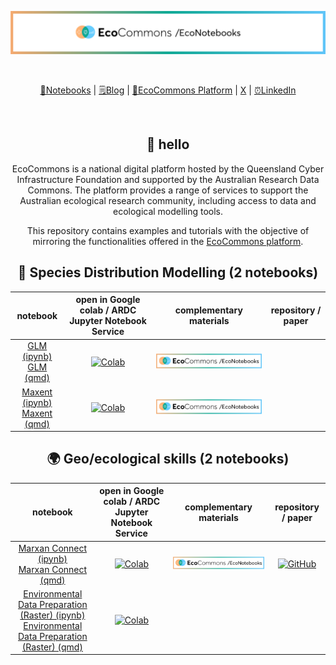 <div align="center">
  <p>
    <a align="center" href="" target="_blank">
      <img
        width="850"
        src="https://github.com/EcoCommons-Australia-2024-2026/notebooks/raw/main/assets/notebooks_banner_withframe.png" alt="Banner"
      >
    </a>
  </p>
  <br>

[📔Notebooks](https://github.com/EcoCommons-Australia-2024-2026/notebooks)
\|
[🗒️Blog](https://ecocommons-australia-2024-2026.github.io/ec-notebook_site)
\| [🌿EcoCommons Platform](https://www.ecocommons.org.au) \|
[X](https://twitter.com/EcoCommonsAus) \|
[⏰LinkedIn](https://www.linkedin.com/company/ecocommons-australia/posts/?feedView=all)

<br>

## 🐢 hello

EcoCommons is a national digital platform hosted by the Queensland Cyber
Infrastructure Foundation and supported by the Australian Research Data
Commons. The platform provides a range of services to support the
Australian ecological research community, including access to data and
ecological modelling tools.

This repository contains examples and tutorials with the objective of
mirroring the functionalities offered in the [EcoCommons
platform](https://www.ecocommons.org.au/).

<!--- AUTOGENERATED-NOTEBOOKS-TABLE -->
<!---
   WARNING: DO NOT EDIT THIS TABLE MANUALLY. IT IS AUTOMATICALLY GENERATED.
   HEAD OVER TO CONTRIBUTING.MD FOR MORE DETAILS ON HOW TO MAKE CHANGES PROPERLY.
-->
## 🐨 Species Distribution Modelling (2 notebooks)
| **notebook** | **open in Google colab / ARDC Jupyter Notebook Service** | **complementary materials** | **repository / paper** |
|:------------:|:-------------------------------------------------:|:---------------------------:|:----------------------:|
| [GLM (ipynb)](https://github.com/EcoCommons-Australia-2024-2026/notebooks/blob/main/notebooks/EC_GLM.ipynb.ipynb) <br> [GLM (qmd)](https://github.com/EcoCommons-Australia-2024-2026/notebooks/blob/main/notebooks/EC_GLM.ipynb.qmd) | [![Colab](https://colab.research.google.com/assets/colab-badge.svg)](https://colab.research.google.com/github/EcoCommons-Australia-2024-2026/notebooks/blob/main/notebooks/EC_GLM.ipynb.ipynb) | [![EcoNotebooks Blog](https://github.com/EcoCommons-Australia-2024-2026/notebooks/raw/main/assets/notebook_icon.png)](https://ecocommons-australia-2024-2026.github.io/ec-notebook_site/glm.qmd)  |  |
| [Maxent (ipynb)](https://github.com/EcoCommons-Australia-2024-2026/notebooks/blob/main/notebooks/.ipynb) <br> [Maxent (qmd)](https://github.com/EcoCommons-Australia-2024-2026/notebooks/blob/main/notebooks/.qmd) | [![Colab](https://colab.research.google.com/assets/colab-badge.svg)](https://colab.research.google.com/github/EcoCommons-Australia-2024-2026/notebooks/blob/main/notebooks/.ipynb) | [![EcoNotebooks Blog](https://github.com/EcoCommons-Australia-2024-2026/notebooks/raw/main/assets/notebook_icon.png)](https://ecocommons-australia-2024-2026.github.io/ec-notebook_site/maxent.qmd)  |  |
## 🌍 Geo/ecological skills (2 notebooks)
| **notebook** | **open in Google colab / ARDC Jupyter Notebook Service** | **complementary materials** | **repository / paper** |
|:------------:|:-------------------------------------------------:|:---------------------------:|:----------------------:|
| [Marxan Connect (ipynb)](https://github.com/EcoCommons-Australia-2024-2026/notebooks/blob/main/notebooks/.ipynb) <br> [Marxan Connect (qmd)](https://github.com/EcoCommons-Australia-2024-2026/notebooks/blob/main/notebooks/.qmd) | [![Colab](https://colab.research.google.com/assets/colab-badge.svg)](https://colab.research.google.com/github/EcoCommons-Australia-2024-2026/notebooks/blob/main/notebooks/.ipynb) | [![EcoNotebooks Blog](https://github.com/EcoCommons-Australia-2024-2026/notebooks/raw/main/assets/notebook_icon.png)](https://ecocommons-australia-2024-2026.github.io/ec-notebook_site/sp/ecocommons-marxan-integration-poc.html)  | [![GitHub](https://badges.aleen42.com/src/github.svg)](https://github.com/EcoCommons-Australia-2024-2026/ecocommons-marxan-integration-poc.git) |
| [Environmental Data Preparation (Raster) (ipynb)](https://github.com/EcoCommons-Australia-2024-2026/notebooks/blob/main/notebooks/raster_preparation.ipynb.ipynb) <br> [Environmental Data Preparation (Raster) (qmd)](https://github.com/EcoCommons-Australia-2024-2026/notebooks/blob/main/notebooks/raster_preparation.ipynb.qmd) | [![Colab](https://colab.research.google.com/assets/colab-badge.svg)](https://colab.research.google.com/github/EcoCommons-Australia-2024-2026/notebooks/blob/main/notebooks/raster_preparation.ipynb.ipynb) |   |  |
<!--- AUTOGENERATED-NOTEBOOKS-TABLE -->

